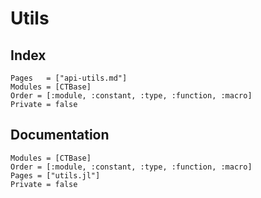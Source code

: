# Utils

## Index

```@index
Pages   = ["api-utils.md"]
Modules = [CTBase]
Order = [:module, :constant, :type, :function, :macro]
Private = false
```

## Documentation

```@autodocs
Modules = [CTBase]
Order = [:module, :constant, :type, :function, :macro]
Pages = ["utils.jl"]
Private = false
```
